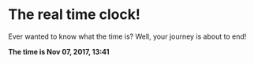 # The real time clock!

Ever wanted to know what the time is? Well, your journey is about to end!

**The time is Nov 07, 2017, 13:41**